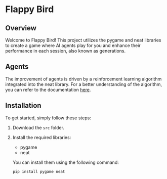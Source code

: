 # Flappy Bird

## Overview
Welcome to Flappy Bird! This project utilizes the pygame and neat libraries to create a game where AI agents play for you and enhance their performance in each session, also known as generations.

## Agents
The improvement of agents is driven by a reinforcement learning algorithm integrated into the neat library. For a better understanding of the algorithm, you can refer to the documentation [here](https://neat-python.readthedocs.io/en/latest/neat_overview.html).

## Installation
To get started, simply follow these steps:
1. Download the `src` folder.
2. Install the required libraries:
   - pygame
   - neat

   You can install them using the following command:
   ```bash
   pip install pygame neat
   ```

